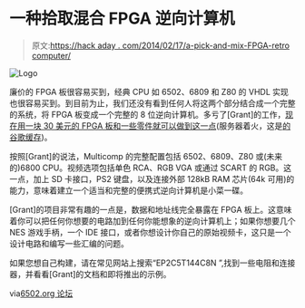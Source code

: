 # 一种拾取混合 FPGA 逆向计算机

> 原文:[https://hack aday . com/2014/02/17/a-pick-and-mix-FPGA-retro computer/](https://hackaday.com/2014/02/17/a-pick-and-mix-fpga-retrocomputer/)

![Logo](../Images/4b4710a797d2724b306e3bb492f13f63.png)

廉价的 FPGA 板很容易买到，经典 CPU 如 6502、6809 和 Z80 的 VHDL 实现也很容易买到。到目前为止，我们还没有看到任何人将这两个部分结合成一个完整的系统，将 FPGA 板变成一个完整的 8 位逆向计算机。多亏了[Grant]的工作，[现在用一块 30 美元的 FPGA 板和一些零件就可以做到这一点](http://searle.hostei.com/grant/Multicomp/)(服务器着火，这是[的谷歌缓存](http://webcache.googleusercontent.com/search?q=cache:btyLT1AWpO8J:searle.hostei.com/grant/Multicomp/+&cd=1&hl=en&ct=clnk&gl=us))。

按照[Grant]的说法，Multicomp 的完整配置包括 6502、6809、Z80 或(未来的)6800 CPU。视频选项包括单色 RCA、RGB VGA 或通过 SCART 的 RGB。这一点，加上 SD 卡接口，PS2 键盘，以及连接外部 128kB RAM 芯片(64k 可用)的能力，意味着建立一个适当和完整的便携式逆向计算机是小菜一碟。

[Grant]的项目非常有趣的一点是，数据和地址线完全暴露在 FPGA 板上。这意味着你可以把任何你想要的电路加到任何你能想象的逆向计算机上；如果你想要几个 NES 游戏手柄，一个 IDE 接口，或者你想设计你自己的原始视频卡，这只是一个设计电路和编写一些汇编的问题。

如果您想自己构建，请在常见网站上搜索“EP2C5T144C8N ”,找到一些电阻和连接器，并看看[Grant]的文档和即将推出的示例。

via[6502.org 论坛](http://forum.6502.org/)